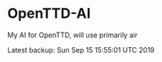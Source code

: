 # OpenTTD-AI
My AI for OpenTTD, will use primarily air

Latest backup: Sun Sep 15 15:55:01 UTC 2019
